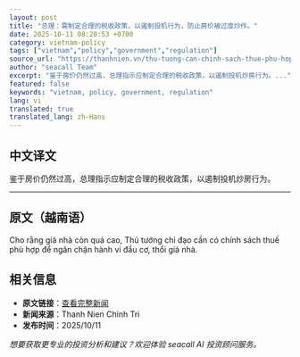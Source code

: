 ```yaml
---
layout: post
title: "总理：需制定合理的税收政策，以遏制投机行为，防止房价被过度炒作。"
date: 2025-10-11 08:20:53 +0700
category: vietnam-policy
tags: ["vietnam","policy","government","regulation"]
source_url: "https://thanhnien.vn/thu-tuong-can-chinh-sach-thue-phu-hop-ngan-dau-co-thoi-gia-nha-qua-cao-185251011104634727.htm"
author: "seacall Team"
excerpt: "鉴于房价仍然过高，总理指示应制定合理的税收政策，以遏制投机炒房行为。..."
featured: false
keywords: "vietnam, policy, government, regulation"
lang: vi
translated: true
translated_lang: zh-Hans
---
```


## 中文译文

鉴于房价仍然过高，总理指示应制定合理的税收政策，以遏制投机炒房行为。

---

## 原文（越南语）

Cho rằng gi&aacute; nh&agrave; c&ograve;n qu&aacute; cao, Thủ tướng chỉ đạo cần c&oacute; ch&iacute;nh s&aacute;ch thuế ph&ugrave; hợp để ngăn chặn h&agrave;nh vi đầu cơ, thổi gi&aacute; nh&agrave;.

## 相关信息

- **原文链接**：[查看完整新闻](https://thanhnien.vn/thu-tuong-can-chinh-sach-thue-phu-hop-ngan-dau-co-thoi-gia-nha-qua-cao-185251011104634727.htm)
- **新闻来源**：Thanh Nien Chinh Tri
- **发布时间**：2025/10/11

*想要获取更专业的投资分析和建议？欢迎体验 seacall AI 投资顾问服务。*